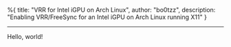 %{
title: "VRR for Intel iGPU on Arch Linux",
author: "bo0tzz",
description: "Enabling VRR/FreeSync for an Intel iGPU on Arch Linux running X11"
}

---

Hello, world!
